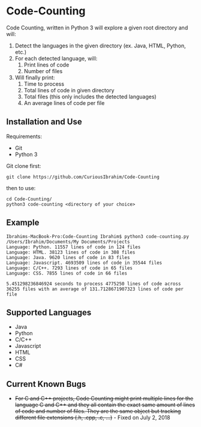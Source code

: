 # Code-Counting

Code Counting, written in Python 3 will explore a given root directory and will:
1. Detect the languages in the given directory (ex. Java, HTML, Python, etc.)
2. For each detected language, will:
    1. Print lines of code
    2. Number of files
3. Will finally print:
    1. Time to process
    2. Total lines of code in given directory
    3. Total files (this only includes the detected languages)
    4. An average lines of code per file 

## Installation and Use

Requirements:
* Git
* Python 3

Git clone first:
```buildoutcfg
git clone https://github.com/CuriousIbrahim/Code-Counting
```

then to use:
```buildoutcfg
cd Code-Counting/
python3 code-counting <directory of your choice>
```

## Example

```buildoutcfg
Ibrahims-MacBook-Pro:Code-Counting Ibrahim$ python3 code-counting.py /Users/Ibrahim/Documents/My Documents/Projects
Language: Python. 11557 lines of code in 124 files
Language: HTML. 38123 lines of code in 308 files
Language: Java. 9620 lines of code in 83 files
Language: Javascript. 4693509 lines of code in 35544 files
Language: C/C++. 7293 lines of code in 65 files
Language: CSS. 7855 lines of code in 66 files

5.451298236846924 seconds to process 4775250 lines of code across 36255 files with an average of 131.7128671907323 lines of code per file
```


## Supported Languages

- Java
- Python 
- C/C++
- Javascript
- HTML
- CSS
- C#

## Current Known Bugs

- ~~For C and C++ projects, Code Counting might print multiple lines for the language C and C++ and they all contain the 
exact same amount of lines of code and number of files. They are the same object but tracking different file 
extensions (.h, .cpp, .c, ...)~~ - Fixed on July 2, 2018